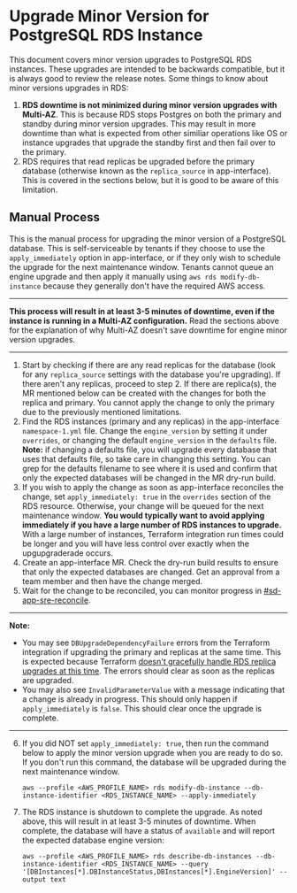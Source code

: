 # Upgrade Minor Version for PostgreSQL RDS Instance

This document covers minor version upgrades to PostgreSQL RDS instances. These upgrades are intended to be backwards compatible, but it is always good to review the release notes. Some things to know about minor versions upgrades in RDS:

1. **RDS downtime is not minimized during minor version upgrades with Multi-AZ**. This is because RDS stops Postgres on both the primary and standby during minor version upgrades. This may result in more downtime than what is expected from other similiar operations like OS or instance upgrades that upgrade the standby first and then fail over to the primary.
2. RDS requires that read replicas be upgraded before the primary database (otherwise known as the `replica_source` in app-interface). This is covered in the sections below, but it is good to be aware of this limitation.

## Manual Process

This is the manual process for upgrading the minor version of a PostgreSQL database. This is self-serviceable by tenants if they choose to use the `apply_immediately` option in app-interface, or if they only wish to schedule the upgrade for the next maintenance window. Tenants cannot queue an engine upgrade and then apply it manually using `aws rds modify-db-instance` because they generally don't have the required AWS access.

---

**This process will result in at least 3-5 minutes of downtime, even if the instance is running in a Multi-AZ configuration.** Read the sections above for the explanation of why Multi-AZ doesn't save downtime for engine minor version upgrades.

---

1. Start by checking if there are any read replicas for the database (look for any `replica_source` settings with the database you're upgrading). If there aren't any replicas, proceed to step 2. If there are replica(s), the MR mentioned below can be created with the changes for both the replica and primary. You cannot apply the change to only the primary due to the previously mentioned limitations.
2. Find the RDS instances (primary and any replicas) in the app-interface `namespace-1.yml` file. Change the `engine_version` by setting it under `overrides`, or changing the default `engine_version` in the `defaults` file. **Note:** if changing a defaults file, you will upgrade every database that uses that defaults file, so take care in changing this setting. You can grep for the defaults filename to see where it is used and confirm that only the expected databases will be changed in the MR dry-run build.
3. If you wish to apply the change as soon as app-interface reconciles the change, set `apply_immediately: true` in the `overrides` section of the RDS resource. Otherwise, your change will be queued for the next maintenance window. **You would typically want to avoid applying immediately if you have a large number of RDS instances to upgrade.** With a large number of instances, Terraform integration run times could be longer and you will have less control over exactly when the upgupgraderade occurs.
4. Create an app-interface MR. Check the dry-run build results to ensure that only the expected databases are changed. Get an approval from a team member and then have the change merged.
5. Wait for the change to be reconciled, you can monitor progress in [#sd-app-sre-reconcile](https://coreos.slack.com/archives/CS0E65QCV).
---

**Note:**
* You may see `DBUpgradeDependencyFailure` errors from the Terraform integration if upgrading the primary and replicas at the same time. This is expected because Terraform [doesn't gracefully handle RDS replica upgrades at this time](https://github.com/hashicorp/terraform-provider-aws/issues/22107). The errors should clear as soon as the replicas are upgraded. 
* You may also see `InvalidParameterValue` with a message indicating that a change is already in progress. This should only happen if `apply_immediately` is `false`. This should clear once the upgrade is complete.

---
6. If you did NOT set `apply_immediately: true`, then run the command below to apply the minor version upgrade when you are ready to do so. If you don't run this command, the database will be upgraded during the next maintenance window.
   ```
   aws --profile <AWS_PROFILE_NAME> rds modify-db-instance --db-instance-identifier <RDS_INSTANCE_NAME> --apply-immediately
   ```
7. The RDS instance is shutdown to complete the upgrade. As noted above, this will result in at least 3-5 minutes of downtime. When complete, the database will have a status of `available` and will report the expected database engine version:
   ```
   aws --profile <AWS_PROFILE_NAME> rds describe-db-instances --db-instance-identifier <RDS_INSTANCE_NAME> --query '[DBInstances[*].DBInstanceStatus,DBInstances[*].EngineVersion]' --output text
   ```
